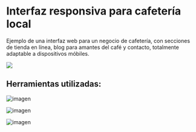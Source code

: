 # Interfaz responsiva para cafetería local

Ejemplo de una interfaz web para un negocio de cafetería, con secciones de tienda en línea, blog para amantes del café y contacto, totalmente adaptable a dispositivos móbiles.

![](./src/assets/Full%20Page.png)

## Herramientas utilizadas:

![imagen](./src/assets/icons8-javascript.svg)

 ![imagen](./src/assets/icons8-html.svg)

 ![imagen](./src/assets/icons8-css.svg)



